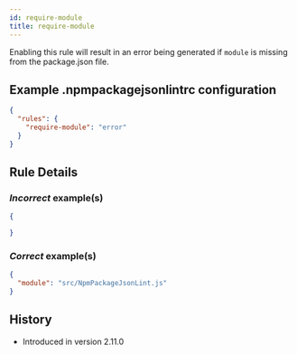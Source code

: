 ```yaml
---
id: require-module
title: require-module
---
```


Enabling this rule will result in an error being generated if `module` is missing from the package.json file.

## Example .npmpackagejsonlintrc configuration

```json
{
  "rules": {
    "require-module": "error"
  }
}
```

## Rule Details

### *Incorrect* example(s)

```json
{

}
```

### *Correct* example(s)

```json
{
  "module": "src/NpmPackageJsonLint.js"
}
```

## History

* Introduced in version 2.11.0
